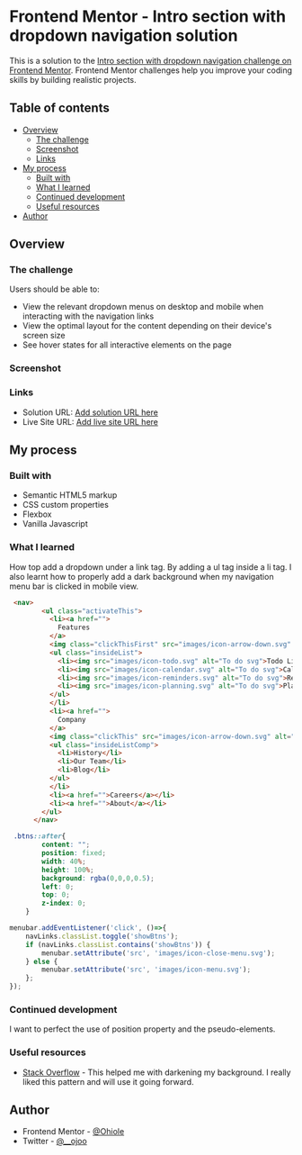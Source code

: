 # Frontend Mentor - Intro section with dropdown navigation solution

This is a solution to the [Intro section with dropdown navigation challenge on Frontend Mentor](https://www.frontendmentor.io/challenges/intro-section-with-dropdown-navigation-ryaPetHE5). Frontend Mentor challenges help you improve your coding skills by building realistic projects. 

## Table of contents

- [Overview](#overview)
  - [The challenge](#the-challenge)
  - [Screenshot](#screenshot)
  - [Links](#links)
- [My process](#my-process)
  - [Built with](#built-with)
  - [What I learned](#what-i-learned)
  - [Continued development](#continued-development)
  - [Useful resources](#useful-resources)
- [Author](#author)

## Overview

### The challenge

Users should be able to:

- View the relevant dropdown menus on desktop and mobile when interacting with the navigation links
- View the optimal layout for the content depending on their device's screen size
- See hover states for all interactive elements on the page

### Screenshot

### Links

- Solution URL: [Add solution URL here](https://your-solution-url.com)
- Live Site URL: [Add live site URL here](https://your-live-site-url.com)

## My process

### Built with

- Semantic HTML5 markup
- CSS custom properties
- Flexbox
- Vanilla Javascript

### What I learned

How top add a dropdown under a link tag. By adding a ul tag inside a li tag.
I also learnt how to properly add a dark background when my navigation menu bar is clicked in mobile view.

```html
 <nav>
        <ul class="activateThis">
          <li><a href="">
            Features
          </a>
          <img class="clickThisFirst" src="images/icon-arrow-down.svg" alt="Arrow Down">
          <ul class="insideList">
            <li><img src="images/icon-todo.svg" alt="To do svg">Todo List</li>
            <li><img src="images/icon-calendar.svg" alt="To do svg">Calendar</li>
            <li><img src="images/icon-reminders.svg" alt="To do svg">Reminders</li>
            <li><img src="images/icon-planning.svg" alt="To do svg">Planning</li>
          </ul>
          </li>
          <li><a href="">
            Company
          </a>
          <img class="clickThis" src="images/icon-arrow-down.svg" alt="Arrow Down">
          <ul class="insideListComp">
            <li>History</li>
            <li>Our Team</li>
            <li>Blog</li>
          </ul>
          </li>
          <li><a href="">Careers</a></li>
          <li><a href="">About</a></li>
        </ul>
      </nav>
```
```css
 .btns::after{
        content: "";
        position: fixed;
        width: 40%;
        height: 100%;
        background: rgba(0,0,0,0.5);
        left: 0;
        top: 0;
        z-index: 0;
    }
```
```js
menubar.addEventListener('click', ()=>{
    navLinks.classList.toggle('showBtns');
    if (navLinks.classList.contains('showBtns')) {
        menubar.setAttribute('src', 'images/icon-close-menu.svg');
    } else {
        menubar.setAttribute('src', 'images/icon-menu.svg');
    };
});
```

### Continued development

I want to perfect the use of position property and the pseudo-elements.

### Useful resources

- [Stack Overflow](https://stackoverflow.com/questions/47128122/how-to-darken-the-page-when-the-navigation-bar-is-unfolded) - This helped me with darkening my background. I really liked this pattern and will use it going forward.

## Author

- Frontend Mentor - [@Ohiole](https://www.frontendmentor.io/profile/Ohiole)
- Twitter - [@__ojoo](https://www.twitter.com/__ojoo)

